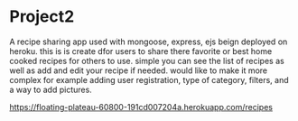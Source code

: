 # Project2
A recipe sharing app used with mongoose, express, ejs beign deployed on heroku.
this is is create dfor users to share there favorite or best home cooked recipes for others to use. simple you can see the list of recipes as well as add and edit your recipe if needed.
would like to make it more complex for example adding user registration, type of category, filters, and a way to add pictures.

https://floating-plateau-60800-191cd007204a.herokuapp.com/recipes
